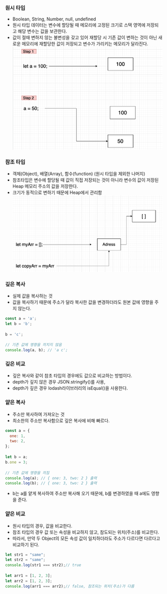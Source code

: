 ### 원시 타입
- Boolean, String, Number, null, undefined
- 원시 타입 데이터는 변수에 할당될 때 메모리에 고정된 크기로 스택 영역에 저장되고 해당 변수는 값을 보관한다.
- 값이 절때 변하지 않는 불변성을 갖고 있어 재할당 시 기존 값이 변하는 것이 아닌 새로운 메모리에 재할당한 값이 저장되고 변수가 가리키는 메모리가 달라진다.
  ![](images/Pasted%20image%2020250110160947.png)

### 참조 타입
- 객체(Object), 배열(Array), 함수(function) (원시 타입을 제외한 나머지)
- 참조타입은 변수에 할당될 때 값이 직접 저장되는 것이 아니라 변수의 값이 저장된 Heap 메모리 주소의 값을 저장한다.
- 크기가 동적으로 변하기 때문에 Heap에서 관리함
  ![](images/Pasted%20image%2020250110161254.png)

### 깊은 복사
- 실제 값을 복사하는 것
- 값을 복사하기 때문에 주소가 달라 복사한 값을 변경하더라도 원본 값에 영향을 주지 않는다.
``` js
const a = 'a';
let b = 'b';

b = 'c';

// 기존 값에 영향을 끼치지 않음
console.log(a, b); // 'a c';
```

### 깊은 비교
- 깊은 복사와 같이 참초 타입의 경우에도 값으로 비교하는 방법이다.
- depth가 깊지 않은 경우 JSON.stringify()를 사용,
- depth가 깊은 경우 lodash라이브러리의 isEqual()을 사용한다.

### 얕은 복사
- 주소만 복사하여 가져오는 것
- 최소한의 주소만 복사함으로 깊은 복사에 비해 빠르다.
``` js
const a = {
  one: 1,
  two: 2,
};

let b = a;
b.one = 3;

// 기존 값에 영향을 끼침
console.log(a); // { one: 3, two: 2 } 출력
console.log(b); // { one: 3, two: 2 } 출력
```
- b는 a를 얕게 복사하여 주소만 복사해 오기 때문에, b를 변경하였을 때 a에도 영향을 준다.

### 얕은 비교
- 원시 타입의 경우, 값을 비교한다.
- 참조 타입의 경우 값 또는 속성을 비교하지 않고, 참도되는 위치(주소)를 비교한다.
- 따라서, 만약 두 Object의 모든 속성 값이 일치하더라도 주소가 다르다면 다르다고 비교하기 된다.
```js
let str1 = "same";
let str2 = "same";
console.log(str1 === str2);// true

let arr1 = [1, 2, 3];
let arr2 = [1, 2, 3];
console.log(arr1 === arr2);// false, 참조되는 위치(주소)가 다름
```
